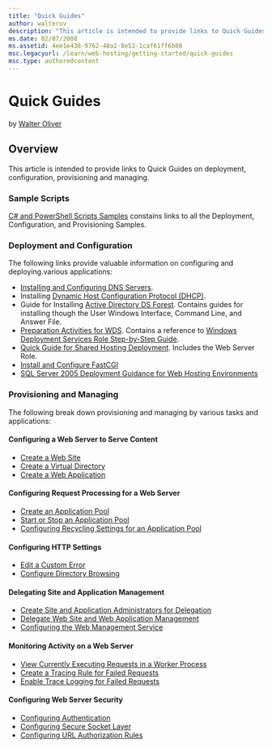 ```yaml
---
title: "Quick Guides"
author: walterov
description: "This article is intended to provide links to Quick Guides on deployment, configuration, provisioning and managing. Sample Scripts C# and PowerShell Scripts S..."
ms.date: 02/07/2008
ms.assetid: 4ee1e438-9762-48a2-8e52-1caf61ff6b88
msc.legacyurl: /learn/web-hosting/getting-started/quick-guides
msc.type: authoredcontent
---
```

Quick Guides
====================
by [Walter Oliver](https://github.com/walterov)

## Overview

This article is intended to provide links to Quick Guides on deployment, configuration, provisioning and managing.

### Sample Scripts

[C# and PowerShell Scripts Samples](../configuring-components/powershell-scripts.md) constains links to all the Deployment, Configuration, and Provisioning Samples.

### Deployment and Configuration

The following links provide valuable information on configuring and deploying.various applications:

- [Installing and Configuring DNS Servers](http://technet2.microsoft.com/windowsserver2008/en/library/f0e5d191-727c-44d9-976f-1b748f3f78761033.mspx).
- Installing [Dynamic Host Configuration Protocol (DHCP)](http://technet2.microsoft.com/windowsserver2008/en/library/f4b5d8bd-46b0-41da-a7a7-2bea1233c1461033.mspx).
- Guide for Installing [Active Directory DS Forest](../installing-infrastructure-components/active-directory-ds-forest.md). Contains guides for installing though the User Windows Interface, Command Line, and Answer File.
- [Preparation Activities for WDS](../installing-infrastructure-components/preparation-activities-for-wds.md). Contains a reference to [Windows Deployment Services Role Step-by-Step Guide](http://technet2.microsoft.com/windowsserver2008/en/library/7d837d88-6d8e-420c-b68f-a5b4baeb52481033.mspx?mfr=true).
- [Quick Guide for Shared Hosting Deployment](../configuring-servers-in-the-windows-web-platform/quick-guide-for-shared-hosting-deployment.md). Includes the Web Server Role.
- [Install and Configure FastCGI](../web-server-for-shared-hosting/fastcgi-with-php.md)
- [SQL Server 2005 Deployment Guidance for Web Hosting Environments](https://www.microsoft.com/technet/prodtechnol/sql/bestpractice/sql2005dgwhe.mspx "SQL 2005 Guide")

### Provisioning and Managing

The following break down provisioning and managing by various tasks and applications:

#### Configuring a Web Server to Serve Content

- [Create a Web Site](https://go.microsoft.com/fwlink/?LinkId=66927)
- [Create a Virtual Directory](https://go.microsoft.com/fwlink/?LinkId=66928)
- [Create a Web Application](https://go.microsoft.com/fwlink/?LinkId=66929)

#### Configuring Request Processing for a Web Server

- [Create an Application Pool](https://go.microsoft.com/fwlink/?LinkId=66930)
- [Start or Stop an Application Pool](https://go.microsoft.com/fwlink/?LinkId=66931)
- [Configuring Recycling Settings for an Application Pool](https://go.microsoft.com/fwlink/?LinkId=66932)

#### Configuring HTTP Settings

- [Edit a Custom Error](https://go.microsoft.com/fwlink/?LinkId=66936)
- [Configure Directory Browsing](https://go.microsoft.com/fwlink/?LinkId=66939)

#### Delegating Site and Application Management

- [Create Site and Application Administrators for Delegation](https://go.microsoft.com/fwlink/?LinkId=66940)
- [Delegate Web Site and Web Application Management](https://go.microsoft.com/fwlink/?LinkId=66941)
- [Configuring the Web Management Service](https://go.microsoft.com/fwlink/?LinkId=66942)

#### Monitoring Activity on a Web Server

- [View Currently Executing Requests in a Worker Process](https://go.microsoft.com/fwlink/?LinkId=66944)
- [Create a Tracing Rule for Failed Requests](https://go.microsoft.com/fwlink/?LinkId=66945)
- [Enable Trace Logging for Failed Requests](https://go.microsoft.com/fwlink/?LinkId=66947)

#### Configuring Web Server Security

- [Configuring Authentication](https://go.microsoft.com/fwlink/?LinkId=61153)
- [Configuring Secure Socket Layer](https://go.microsoft.com/fwlink/?LinkId=59719)
- [Configuring URL Authorization Rules](https://go.microsoft.com/fwlink/?LinkId=61154)
